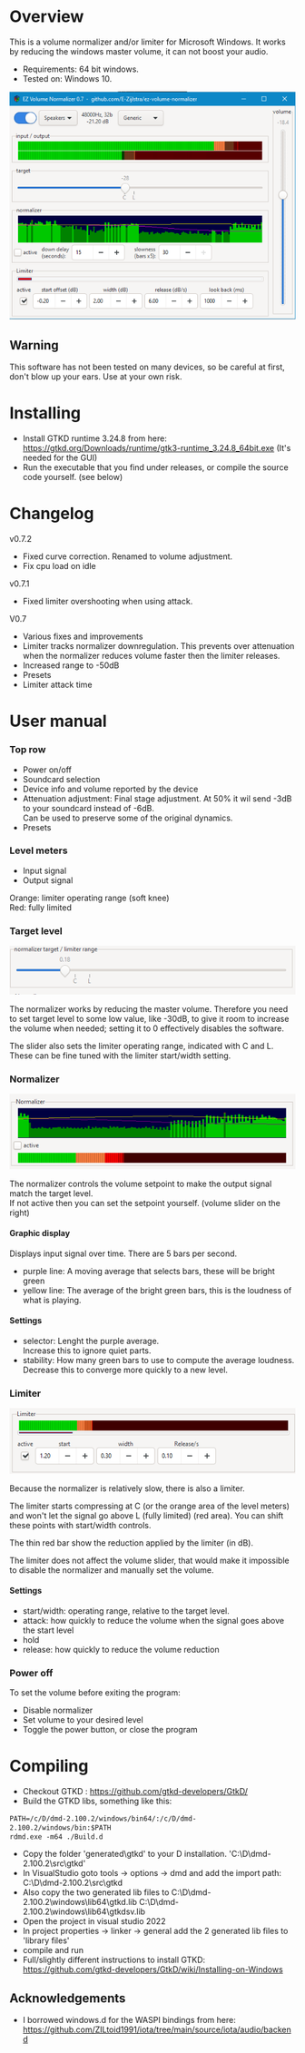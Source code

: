 
# Overview
This is a volume normalizer and/or limiter for Microsoft Windows.
It works by reducing the windows master volume, it can not boost your audio.
- Requirements: 64 bit windows.
- Tested on: Windows 10.

![controls](doc/controls.png)

## Warning
This software has not been tested on many devices, so be careful at first, don't blow up your ears.
Use at your own risk.


# Installing
- Install GTKD runtime 3.24.8 from here: https://gtkd.org/Downloads/runtime/gtk3-runtime_3.24.8_64bit.exe
  (It's needed for the GUI)
- Run the executable that you find under releases, or compile the source code yourself. (see below)

# Changelog
v0.7.2
 - Fixed curve correction. Renamed to volume adjustment.
 - Fix cpu load on idle

v0.7.1
 - Fixed limiter overshooting when using attack.

V0.7
 - Various fixes and improvements
 - Limiter tracks normalizer downregulation. This prevents over attenuation when the normalizer reduces volume faster then the limiter releases.
 - Increased range to -50dB
 - Presets
 - Limiter attack time


# User manual

### Top row
- Power on/off
- Soundcard selection
- Device info and volume reported by the device
- Attenuation adjustment: Final stage adjustment. At 50% it wil send -3dB to your soundcard instead of -6dB.  
  Can be used to preserve some of the original dynamics.
- Presets

### Level meters
- Input signal
- Output signal

Orange: limiter operating range (soft knee)  
Red: fully limited

### Target level
![controls](doc/target.png)

The normalizer works by reducing the master volume.
Therefore you need to set target level to some low value, like -30dB, to give it room to increase the volume when needed; setting it to 0 effectively disables the software.

The slider also sets the limiter operating range, indicated with C and L.
These can be fine tuned with the limiter start/width setting.

### Normalizer
![controls](doc/normalizer.png)

The normalizer controls the volume setpoint to make the output signal match the target level.  
If not active then you can set the setpoint yourself. (volume slider on the right)

#### Graphic display
Displays input signal over time. There are 5 bars per second.
- purple line: A moving average that selects bars, these will be bright green
- yellow line: The average of the bright green bars, this is the loudness of what is playing.

#### Settings
 - selector: Lenght the purple average.  
   Increase this to ignore quiet parts.
 - stability: How many green bars to use to compute the average loudness.  
   Decrease this to converge more quickly to a new level.


### Limiter
![controls](doc/limiter.png)

Because the normalizer is relatively slow, there is also a limiter.

The limiter starts compressing at C (or the orange area of the level meters) and won't let the signal go above L (fully limited) (red area). You can shift these points with start/width controls.

The thin red bar show the reduction applied by the limiter (in dB).

The limiter does not affect the volume slider, that would make it impossible to disable the normalizer and manually set the volume.

#### Settings
- start/width: operating range, relative to the target level.
- attack: how quickly to reduce the volume when the signal goes above the start level
- hold
- release: how quickly to reduce the volume reduction


### Power off
To set the volume before exiting the program:
- Disable normalizer
- Set volume to your desired level
- Toggle the power button, or close the program



# Compiling
- Checkout GTKD : https://github.com/gtkd-developers/GtkD/
- Build the GTKD libs, something like this:
```
PATH=/c/D/dmd-2.100.2/windows/bin64/:/c/D/dmd-2.100.2/windows/bin:$PATH
rdmd.exe -m64 ./Build.d
```
- Copy the folder 'generated\gtkd' to your D installation. 'C:\D\dmd-2.100.2\src\gtkd'
- In VisualStudio goto tools -> options -> dmd and add the import path: C:\D\dmd-2.100.2\src\gtkd
- Also copy the two generated lib files to C:\D\dmd-2.100.2\windows\lib64\gtkd.lib C:\D\dmd-2.100.2\windows\lib64\gtkdsv.lib
- Open the project in visual studio 2022
- In project properties -> linker -> general add the 2 generated lib files to 'library files'
- compile and run
- Full/slightly different instructions to install GTKD: https://github.com/gtkd-developers/GtkD/wiki/Installing-on-Windows

## Acknowledgements
- I borrowed windows.d for the WASPI bindings from here: https://github.com/ZILtoid1991/iota/tree/main/source/iota/audio/backend
